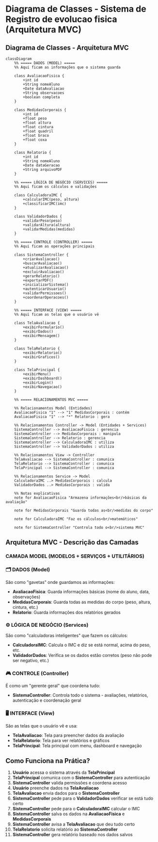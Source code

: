 # Diagrama de Classes - Sistema de Registro de evolucao fisica (Arquitetura MVC)

## Diagrama de Classes - Arquitetura MVC


```mermaid
classDiagram
    %% ===== DADOS (MODEL) =====
    %% Aqui ficam as informações que o sistema guarda
    
    class AvaliacaoFisica {
        +int id
        +String nomeAluno
        +Date dataAvaliacao
        +String observacoes
        +boolean completa
    }

    class MedidasCorporais {
        +int id
        +float peso
        +float altura
        +float cintura
        +float quadril
        +float braco
        +float coxa
    }

    class Relatorio {
        +int id
        +String nomeAluno
        +Date dataGeracao
        +String arquivoPDF
    }

    %% ===== LÓGICA DE NEGÓCIO (SERVICES) =====
    %% Aqui ficam os cálculos e validações
    
    class CalculadoraIMC {
        +calcularIMC(peso, altura)
        +classificarIMC(imc)
    }

    class ValidadorDados {
        +validarPeso(peso)
        +validarAltura(altura)
        +validarMedidas(medidas)
    }

    %% ===== CONTROLE (CONTROLLER) =====
    %% Aqui ficam as operações principais
    
    class SistemaController {
        +criarAvaliacao()
        +buscarAvaliacao()
        +atualizarAvaliacao()
        +excluirAvaliacao()
        +gerarRelatorio()
        +exportarPDF()
        +inicializarSistema()
        +autenticarUsuario()
        +validarPermissoes()
        +coordenarOperacoes()
    }

    %% ===== INTERFACE (VIEW) =====
    %% Aqui ficam as telas que o usuário vê
    
    class TelaAvaliacao {
        +exibirFormulario()
        +exibirDados()
        +exibirMensagem()
    }

    class TelaRelatorio {
        +exibirRelatorio()
        +exibirGraficos()
    }

    class TelaPrincipal {
        +exibirMenu()
        +exibirDashboard()
        +exibirLogin()
        +exibirNavegacao()
    }

    %% ===== RELACIONAMENTOS MVC =====
    
    %% Relacionamentos Model (Entidades)
    AvaliacaoFisica "1" --> "1" MedidasCorporais : contém
    AvaliacaoFisica "1" --> "*" Relatorio : gera
    
    %% Relacionamentos Controller -> Model (Entidades + Services)
    SistemaController --> AvaliacaoFisica : gerencia
    SistemaController --> MedidasCorporais : manipula
    SistemaController --> Relatorio : gerencia
    SistemaController --> CalculadoraIMC : utiliza
    SistemaController --> ValidadorDados : utiliza
    
    %% Relacionamentos View -> Controller
    TelaAvaliacao --> SistemaController : comunica
    TelaRelatorio --> SistemaController : comunica
    TelaPrincipal --> SistemaController : comunica
    
    %% Relacionamentos Service -> Model
    CalculadoraIMC ..> MedidasCorporais : calcula
    ValidadorDados ..> MedidasCorporais : valida

    %% Notas explicativas
    note for AvaliacaoFisica "Armazena informações<br/>básicas da avaliação"
    
    note for MedidasCorporais "Guarda todas as<br/>medidas do corpo"
    
    note for CalculadoraIMC "Faz os cálculos<br/>matemáticos"
    
    note for SistemaController "Controla todo o<br/>sistema MVC"
```

## Arquitetura MVC - Descrição das Camadas

### **CAMADA MODEL (MODELOS + SERVIÇOS + UTILITÁRIOS)**

### 🗂️ **DADOS (Model)**
São como "gavetas" onde guardamos as informações:

- **AvaliacaoFisica**: Guarda informações básicas (nome do aluno, data, observações)
- **MedidasCorporais**: Guarda todas as medidas do corpo (peso, altura, cintura, etc.)
- **Relatorio**: Guarda informações dos relatórios gerados

### ⚙️ **LÓGICA DE NEGÓCIO (Services)**
São como "calculadoras inteligentes" que fazem os cálculos:

- **CalculadoraIMC**: Calcula o IMC e diz se está normal, acima do peso, etc.
- **ValidadorDados**: Verifica se os dados estão corretos (peso não pode ser negativo, etc.)

### 🎮 **CONTROLE (Controller)**
É como um "gerente geral" que coordena tudo:

- **SistemaController**: Controla todo o sistema - avaliações, relatórios, autenticação e coordenação geral

### 🖥️ **INTERFACE (View)**
São as telas que o usuário vê e usa:

- **TelaAvaliacao**: Tela para preencher dados da avaliação
- **TelaRelatorio**: Tela para ver relatórios e gráficos
- **TelaPrincipal**: Tela principal com menu, dashboard e navegação

## Como Funciona na Prática?

1. **Usuário** acessa o sistema através da **TelaPrincipal**
2. **TelaPrincipal** comunica com o **SistemaController** para autenticação
3. **SistemaController** valida permissões e coordena acesso
4. **Usuário** preenche dados na **TelaAvaliacao**
5. **TelaAvaliacao** envia dados para o **SistemaController**
6. **SistemaController** pede para o **ValidadorDados** verificar se está tudo certo
7. **SistemaController** pede para o **CalculadoraIMC** calcular o IMC
8. **SistemaController** salva os dados na **AvaliacaoFisica** e **MedidasCorporais**
9. **SistemaController** avisa a **TelaAvaliacao** que deu tudo certo
10. **TelaRelatorio** solicita relatório ao **SistemaController**
11. **SistemaController** gera relatório baseado nos dados salvos

